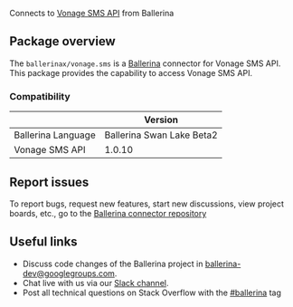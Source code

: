 Connects to [Vonage SMS API](https://nexmo-api-specification.herokuapp.com/sms) from Ballerina

## Package overview
The `ballerinax/vonage.sms` is a [Ballerina](https://ballerina.io/) connector for Vonage SMS API.
This package provides the capability to access Vonage SMS API.

### Compatibility
|                               | Version                         |
|-------------------------------|---------------------------------|
| Ballerina Language            | Ballerina Swan Lake Beta2       | 
| Vonage SMS API                | 1.0.10                          |

## Report issues
To report bugs, request new features, start new discussions, view project boards, etc., go to the [Ballerina connector repository](https://github.com/ballerina-platform/ballerinax-openapi-connectors)

## Useful links
- Discuss code changes of the Ballerina project in [ballerina-dev@googlegroups.com](mailto:ballerina-dev@googlegroups.com).
- Chat live with us via our [Slack channel](https://ballerina.io/community/slack/).
- Post all technical questions on Stack Overflow with the [#ballerina](https://stackoverflow.com/questions/tagged/ballerina) tag
